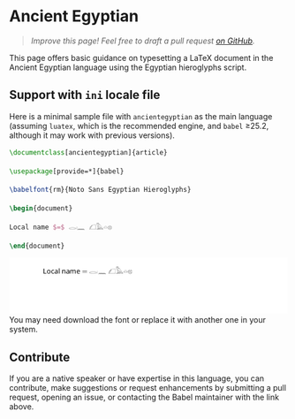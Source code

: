 # Ancient Egyptian

<blockquote>
  <p><em>Improve this page! Feel free to draft a pull request <a href="https://github.com/latex3/babel/tree/docs/docs">on GitHub</a>.</em></p>
</blockquote>

This page offers basic guidance on typesetting a LaTeX document in the
Ancient Egyptian language using the Egyptian hieroglyphs script.

## Support with `ini` locale file

Here is a minimal sample file with `ancientegyptian` as the main language
(assuming `luatex`, which is the recommended engine, and `babel` ≥25.2,
although it may work with previous versions).

```tex
\documentclass[ancientegyptian]{article}

\usepackage[provide=*]{babel}

\babelfont{rm}{Noto Sans Egyptian Hieroglyphs}

\begin{document}

Local name $=$ 𓂋𓏺𓈖 𓆎𓅓𓏏𓊖

\end{document}
```

![](../media/locale-ancientegyptian.png)
You may need download the font or replace it with another one in your
system.

## Contribute

If you are a native speaker or have expertise in this language, you can
contribute, make suggestions or request enhancements by submitting a
pull request, opening an issue, or contacting the Babel maintainer with
the link above.